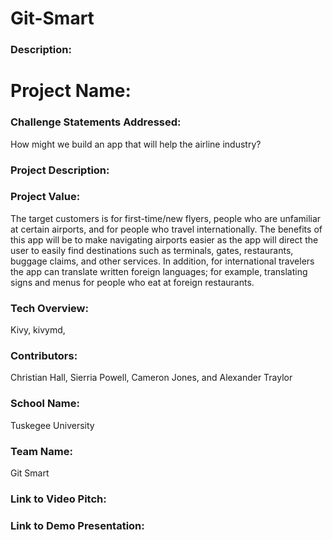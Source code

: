 # Git-Smart

### Description:

# Project Name:

### Challenge Statements Addressed:
How might we build an app that will help the airline industry?

### Project Description:


### Project Value:
The target customers is for first-time/new flyers, people who are unfamiliar at certain airports, and for people who travel internationally. The benefits of this app will be to make navigating airports easier as the app will direct the user to easily find destinations such as terminals, gates, restaurants, buggage claims, and other services. In addition, for international travelers the app can translate written foreign languages; for example, translating signs and menus for people who eat at foreign restaurants.

### Tech Overview:
Kivy, kivymd, 

### Contributors:
Christian Hall,
Sierria Powell,
Cameron Jones, and
Alexander Traylor

### School Name:
Tuskegee University

### Team Name:
Git Smart

### Link to Video Pitch:

### Link to Demo Presentation:
